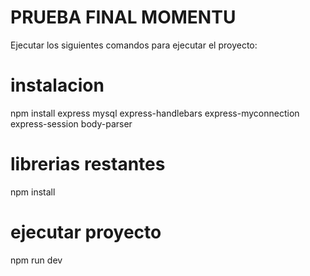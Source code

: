 # PRUEBA FINAL MOMENTU
Ejecutar los siguientes comandos para ejecutar el proyecto:

# instalacion
npm install express mysql express-handlebars express-myconnection express-session body-parser
# librerias restantes 
npm install

# ejecutar proyecto
npm run dev
